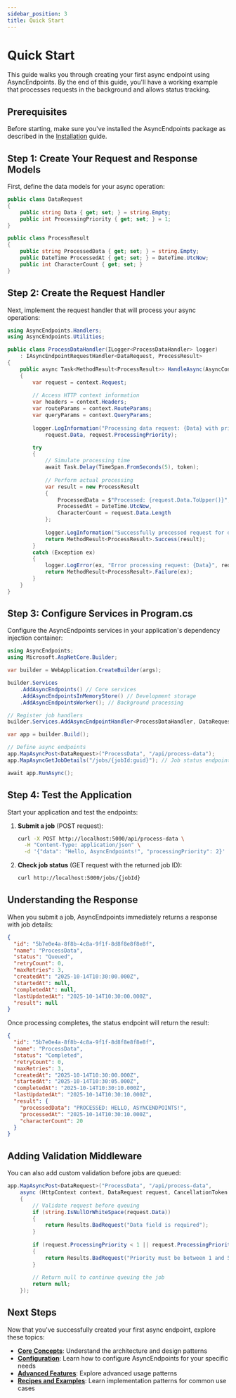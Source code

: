 ```yaml
---
sidebar_position: 3
title: Quick Start
---
```


# Quick Start

This guide walks you through creating your first async endpoint using AsyncEndpoints. By the end of this guide, you'll have a working example that processes requests in the background and allows status tracking.

## Prerequisites

Before starting, make sure you've installed the AsyncEndpoints package as described in the [Installation](./installation.md) guide.

## Step 1: Create Your Request and Response Models

First, define the data models for your async operation:

```csharp
public class DataRequest
{
    public string Data { get; set; } = string.Empty;
    public int ProcessingPriority { get; set; } = 1;
}

public class ProcessResult
{
    public string ProcessedData { get; set; } = string.Empty;
    public DateTime ProcessedAt { get; set; } = DateTime.UtcNow;
    public int CharacterCount { get; set; }
}
```

## Step 2: Create the Request Handler

Next, implement the request handler that will process your async operations:

```csharp
using AsyncEndpoints.Handlers;
using AsyncEndpoints.Utilities;

public class ProcessDataHandler(ILogger<ProcessDataHandler> logger) 
    : IAsyncEndpointRequestHandler<DataRequest, ProcessResult>
{
    public async Task<MethodResult<ProcessResult>> HandleAsync(AsyncContext<DataRequest> context, CancellationToken token)
    {
        var request = context.Request;
        
        // Access HTTP context information
        var headers = context.Headers;
        var routeParams = context.RouteParams;
        var queryParams = context.QueryParams;
        
        logger.LogInformation("Processing data request: {Data} with priority {Priority}", 
            request.Data, request.ProcessingPriority);

        try
        {
            // Simulate processing time
            await Task.Delay(TimeSpan.FromSeconds(5), token);
            
            // Perform actual processing
            var result = new ProcessResult
            {
                ProcessedData = $"Processed: {request.Data.ToUpper()}",
                ProcessedAt = DateTime.UtcNow,
                CharacterCount = request.Data.Length
            };
            
            logger.LogInformation("Successfully processed request for data: {Data}", request.Data);
            return MethodResult<ProcessResult>.Success(result);
        }
        catch (Exception ex)
        {
            logger.LogError(ex, "Error processing request: {Data}", request.Data);
            return MethodResult<ProcessResult>.Failure(ex);
        }
    }
}
```

## Step 3: Configure Services in Program.cs

Configure the AsyncEndpoints services in your application's dependency injection container:

```csharp
using AsyncEndpoints;
using Microsoft.AspNetCore.Builder;

var builder = WebApplication.CreateBuilder(args);

builder.Services
    .AddAsyncEndpoints() // Core services
    .AddAsyncEndpointsInMemoryStore() // Development storage
    .AddAsyncEndpointsWorker(); // Background processing

// Register job handlers
builder.Services.AddAsyncEndpointHandler<ProcessDataHandler, DataRequest, ProcessResult>("ProcessData");

var app = builder.Build();

// Define async endpoints
app.MapAsyncPost<DataRequest>("ProcessData", "/api/process-data");
app.MapAsyncGetJobDetails("/jobs/{jobId:guid}"); // Job status endpoint

await app.RunAsync();
```

## Step 4: Test the Application

Start your application and test the endpoints:

1. **Submit a job** (POST request):
   ```bash
   curl -X POST http://localhost:5000/api/process-data \
     -H "Content-Type: application/json" \
     -d '{"data": "Hello, AsyncEndpoints!", "processingPriority": 2}'
   ```

2. **Check job status** (GET request with the returned job ID):
   ```bash
   curl http://localhost:5000/jobs/{jobId}
   ```

## Understanding the Response

When you submit a job, AsyncEndpoints immediately returns a response with job details:

```json
{
  "id": "5b7e0e4a-8f8b-4c8a-9f1f-8d8f8e8f8e8f",
  "name": "ProcessData",
  "status": "Queued",
  "retryCount": 0,
  "maxRetries": 3,
  "createdAt": "2025-10-14T10:30:00.000Z",
  "startedAt": null,
  "completedAt": null,
  "lastUpdatedAt": "2025-10-14T10:30:00.000Z",
  "result": null
}
```

Once processing completes, the status endpoint will return the result:

```json
{
  "id": "5b7e0e4a-8f8b-4c8a-9f1f-8d8f8e8f8e8f",
  "name": "ProcessData",
  "status": "Completed",
  "retryCount": 0,
  "maxRetries": 3,
  "createdAt": "2025-10-14T10:30:00.000Z",
  "startedAt": "2025-10-14T10:30:05.000Z",
  "completedAt": "2025-10-14T10:30:10.000Z",
  "lastUpdatedAt": "2025-10-14T10:30:10.000Z",
  "result": {
    "processedData": "PROCESSED: HELLO, ASYNCENDPOINTS!",
    "processedAt": "2025-10-14T10:30:10.000Z",
    "characterCount": 20
  }
}
```

## Adding Validation Middleware

You can also add custom validation before jobs are queued:

```csharp
app.MapAsyncPost<DataRequest>("ProcessData", "/api/process-data", 
    async (HttpContext context, DataRequest request, CancellationToken token) => 
    {
        // Validate request before queuing
        if (string.IsNullOrWhiteSpace(request.Data))
        {
            return Results.BadRequest("Data field is required");
        }
        
        if (request.ProcessingPriority < 1 || request.ProcessingPriority > 5)
        {
            return Results.BadRequest("Priority must be between 1 and 5");
        }
        
        // Return null to continue queuing the job
        return null;
    });
```

## Next Steps

Now that you've successfully created your first async endpoint, explore these topics:

- **[Core Concepts](./architecture.md)**: Understand the architecture and design patterns
- **[Configuration](./configuration/configuration.md)**: Learn how to configure AsyncEndpoints for your specific needs
- **[Advanced Features](./advanced-features.md)**: Explore advanced usage patterns
- **[Recipes and Examples](./file-processing.md)**: Learn implementation patterns for common use cases